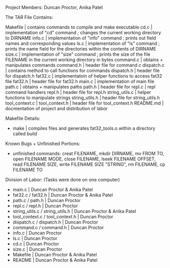 Project Members: Duncan Proctor, Anika Patel

The TAR File Contains:

Makefile       | contains commands to compile and make executable
cd.c           | implementation of "cd" command ; changes the current working directory to DIRNAME 
info.c         | implementation of "info" command ; prints out field names and corresponding values
ls.c           | implementation of "ls" command ; prints the name field for the directories within the contents of DIRNAME
size.c         | implementation of "size" command ; prints the size of the file FILENAME in the current working directory in bytes
command.c      | obtains + manipulates commands
command.h      | header file for command.c
dispatch.c     | contains method to call functions for commands
dispatch.h     | header file for dispatch.h
fat32.c        | implementatoin of helper functions to access fat32 file
fat32.h        | header file for fat32.h
main.c         | implementation of main file 
path.c         | obtains + manipulates paths
path.h         | header file for
repl.c         | repl command handlers
repl.h         | header file for repl.h
string_utils.c | helper functions to manipulate strings
string_utils.h | header file for string_utils.h
tool_context.c | 
tool_context.h | header file for tool_context.h
README.md      | docmentation of project and distribution of labor

Makefile Details:
- make         | compiles files and generates fat32_tools.o within a directory called build


Known Bugs + Unfinished Portions:
- unfinished commands: creat FILENAME, mkdir DIRNAME, mv FROM TO, open FILENAME MODE, close FILENAME, lseek FILENAME OFFSET, read FILENAME SIZE, write FILENAME SIZE "STRING", rm FILENAME, cp FILENAME TO

Division of Labor: (Tasks were done on one computer)

- main.c | Duncan Proctor & Anika Patel
- fat32.c / fat32.h | Duncan Proctor & Anika Patel
- path.c / path.h | Duncan Proctor
- repl.c / repl.h | Duncan Proctor
- string_utils.c / string_utils.h | Duncan Proctor & Anika Patel
- tool_context.c / tool_context.h | Duncan Proctor
- dispatch.c / dispatch.h | Duncan Proctor
- command.c / command.h | Duncan Proctor
- info.c | Duncan Proctor
- ls.c | Duncan Proctor
- cd.c | Duncan Proctor
- size.c | Duncan Proctor
- Makefile | Duncan Proctor & Anika Patel
- README | Duncan Proctor & Anika Patel


 
